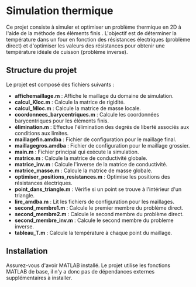 # Simulation thermique

Ce projet consiste à simuler et optimiser un problème thermique en 2D à l'aide de la méthode des éléments finis . L'objectif est de déterminer la température dans un four en fonction des résistances électriques (problème direct) et d'optimiser les valeurs des résistances pour obtenir une température idéale de cuisson (problème inverse).

## Structure du projet

Le projet est composé des fichiers suivants :

- **affichemaillage.m** : Affiche le maillage du domaine de simulation.
- **calcul_Kloc.m** : Calcule la matrice de rigidité.
- **calcul_Mloc.m** : Calcule la matrice de masse locale.
- **coordonnees_barycentriques.m** : Calcule les coordonnées barycentriques pour les éléments finis.
- **élimination.m** : Effectue l'élimination des degrés de liberté associés aux conditions aux limites.
- **maillagefin.amdba** : Fichier de configuration pour le maillage final.
- **maillagegros.amdba** : Fichier de configuration pour le maillage grossier.
- **main.m** : Fichier principal qui exécute la simulation.
- **matrice.m** : Calcule la matrice de conductivité globale.
- **matrice_inv.m** : Calcule l'inverse de la matrice de conductivité.
- **matrice_masse.m** : Calcule la matrice de masse globale.
- **optimiser_positions_resistances.m** : Optimise les positions des résistances électriques.
- **point_dans_triangle.m** : Vérifie si un point se trouve à l'intérieur d'un triangle.
- **lire_amdba.m** : Lit les fichiers de configuration pour les maillages.
- **second_membre1.m** : Calcule le premier membre du problème direct.
- **second_membre2.m** : Calcule le second membre du problème direct.
- **second_membre_inv.m** : Calcule le second membre du probleme inverse.
- **tableau_T.m** : Calcule la température à chaque point du maillage.

## Installation

Assurez-vous d'avoir MATLAB installé. Le projet utilise les fonctions MATLAB de base, il n'y a donc pas de dépendances externes supplémentaires à installer.

